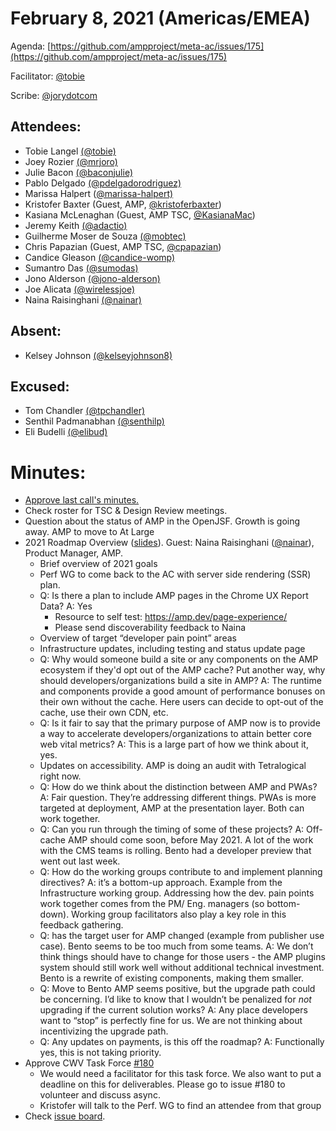 # **February 8, 2021 (Americas/EMEA)**

Agenda: [https://github.com/ampproject/meta-ac/issues/175](https://github.com/ampproject/meta-ac/issues/175)

Facilitator: [@tobie][tobie]

Scribe: [@jorydotcom][jorydotcom]

## **Attendees:**

*   Tobie Langel [(@tobie)][tobie]
*   Joey Rozier [(@mrjoro)][mrjoro]
*   Julie Bacon [(@baconjulie)][baconjulie]
*   Pablo Delgado [(@pdelgadorodriguez)][pdelgadorodriguez]
*   Marissa Halpert ([@marissa-halpert)][marissa-halpert]
*   Kristofer Baxter (Guest, AMP, [@kristoferbaxter][kristoferbaxter])
*   Kasiana McLenaghan (Guest, AMP TSC, [@KasianaMac][KasianaMac])
*   Jeremy Keith [(@adactio)][adactio]
*   Guilherme Moser de Souza [(@mobtec)][mobtec]
*   Chris Papazian (Guest, AMP TSC, [@cpapazian][cpapazian])
*   Candice Gleason [(@candice-womp)][candice-womp]
*   Sumantro Das [(@sumodas)][sumodas]
*   Jono Alderson [(@jono-alderson)][jono-alderson]
*   Joe Alicata [(@wirelessjoe)][wirelessjoe]
*   Naina Raisinghani [(@nainar)][nainar]

## **Absent:**

*   Kelsey Johnson [(@kelseyjohnson8)][kelseyjohnson8]

## **Excused:**

*   Tom Chandler [(@tpchandler)][tpchandler]
*   Senthil Padmanabhan [(@senthilp)][senthilp]
*   Eli Budelli [(@elibud)][elibud]

# **Minutes:**

*   [Approve last call's minutes.](https://github.com/ampproject/meta-ac/pull/178)
*   Check roster for TSC & Design Review meetings.
*   Question about the status of AMP in the OpenJSF. Growth is going away. AMP to move to At Large
*   2021 Roadmap Overview ([slides](https://docs.google.com/presentation/d/1OsIE3Aj_K4eCqPSQfPJOpRXjIqfzbg_rUovWpu0Pv-o/edit?usp=sharing)). Guest: Naina Raisinghani ([@nainar](https://github.com/nainar)), Product Manager, AMP.
    *   Brief overview of 2021 goals
    *   Perf WG to come back to the AC with server side rendering (SSR) plan.
    *   Q: Is there a plan to include AMP pages in the Chrome UX Report Data? A: Yes
        *   Resource to self test: https://amp.dev/page-experience/
        *   Please send discoverability feedback to Naina
    *   Overview of target “developer pain point” areas
    *   Infrastructure updates, including testing and status update page
    *   Q: Why would someone build a site or any components on the AMP ecosystem if they'd opt out of the AMP cache?  Put another way, why should developers/organizations build a site in AMP? A: The runtime and components provide a good amount of performance bonuses on their own without the cache. Here users can decide to opt-out of the cache, use their own CDN, etc.
    *   Q: Is it fair to say that the primary purpose of AMP now is to provide a way to accelerate developers/organizations to attain better core web vital metrics? A: This is a large part of how we think about it, yes. 
    *   Updates on accessibility. AMP is doing an audit with Tetralogical right now.
    *   Q: How do we think about the distinction between AMP and PWAs? A: Fair question. They’re addressing different things. PWAs is more targeted at deployment, AMP at the presentation layer. Both can work together.
    *   Q: Can you run through the timing of some of these projects? A: Off-cache AMP should come soon, before May 2021. A lot of the work with the CMS teams is rolling. Bento had a developer preview that went out last week.
    *   Q: How do the working groups contribute to and implement planning directives? A: it’s a bottom-up approach. Example from the Infrastructure working group. Addressing how the dev. pain points work together comes from the PM/ Eng. managers (so bottom-down). Working group facilitators also play a key role in this feedback gathering.
    *   Q: has the target user for AMP changed (example from publisher use case). Bento seems to be too much from some teams. A: We don’t think things should have to change for those users - the AMP plugins system should still work well without additional technical investment. Bento is a rewrite of existing components, making them smaller. 
    *   Q: Move to Bento AMP seems positive, but the upgrade path could be concerning. I’d like to know that I wouldn’t be penalized for _not_ upgrading if the current solution works? A: Any place developers want to “stop” is perfectly fine for us. We are not thinking about incentivizing the upgrade path.
    *   Q: Any updates on payments, is this off the roadmap? A: Functionally yes, this is not taking priority. 
*   Approve CWV Task Force [#180](https://github.com/ampproject/meta-ac/issues/180)
    *   We would need a facilitator for this task force. We also want to put a deadline on this for deliverables. Please go to issue #180 to volunteer and discuss async. 
    *   Kristofer will talk to the Perf. WG to find an attendee from that group
*   Check [issue board](https://github.com/ampproject/meta-ac/projects/2).

[tobie]: https://github.com/tobie
[wirelessjoe]: https://github.com/wirelessjoe
[sumodas]: https://github.com/sumodas
[senthilp]: https://github.com/senthilp
[elibud]: https://github.com/elibud
[mobtec]: https://github.com/mobtec
[pdelgadorodriguez]: https://github.com/pdelgadorodriguez
[marissa-halpert]: https://github.com/marissa-halpert
[candice-womp]: https://github.com/candice-womp
[jono-alderson]: https://github.com/jono-alderson
[baconjulie]: https://github.com/baconjulie
[kelseyjohnson8]: https://github.com/kelseyjohnson8]
[adactio]: https://github.com/adactio
[mrjoro]: https://github.com/mrjoro
[jorydotcom]: https://github.com/jorydotcom
[DavidStrauss]: https://github.com/DavidStrauss
[cpapazian]: https://github.com/cpapazian
[dvoytenko]: https://github.com/dvoytenko
[rudygalfi]: https://github.com/rudygalfi
[KasianaMac]: https://github.com/KasianaMac
[jeffjose]: https://github.com/jeffjose
[tpchandler]: https://github.com/tpchandler
[j-tt]: https://github.com/j-tt
[SiddiqiFaizan]: https://github.com/SiddiqiFaizan
[kenjibaheux]: https://github.com/kenjibaheux
[kristoferbaxter]: https://github.com/kristoferbaxter
[justinph]: https://github.com/justinph
[twifkak]: https://github.com/twifkak
[darobin]: https://github.com/darobin
[MadisonMiner]: https://github.com/MadisonMiner
[nainar]: https://github.com/nainar
